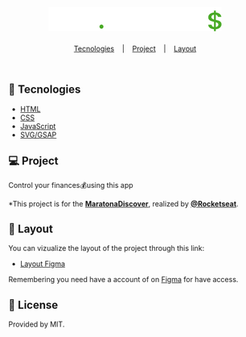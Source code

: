 <h1 align="center">
    <img alt="dev.finances" title="dev.finances" src="./assets/logo.svg"/>
</h1>

<p align="center">
  <a href="#tecnologies">Tecnologies</a> &nbsp;&nbsp;&nbsp;|&nbsp;&nbsp;&nbsp;
  <a href="#-projeto">Project</a> &nbsp;&nbsp;&nbsp;|&nbsp;&nbsp;&nbsp;
  <a href="#-layout">Layout</a>
</p>

<br>



## 👾 Tecnologies

- [HTML](#)
- [CSS](#)
- [JavaScript](#)
- [SVG/GSAP](#)


## 💻 Project

Control your finances💰using this app


*This project is for the **[MaratonaDiscover](https://maratonadiscover.rocketseat.com.br/)**, realized by **[@Rocketseat](https://github.com/Rocketseat)**.

## 🔎 Layout

You can vizualize the layout of the project through this link:

- [Layout Figma](https://www.figma.com/file/JEfgGN7089jLXga5T9hBXt/dev.finance-Maratona-Discover-Copy) 

Remembering you need have a account of on [Figma](http://figma.com/) for have access.

## 🔑 License 

Provided by MIT.

